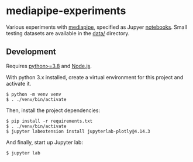 # mediapipe-experiments

Various experiments with [mediapipe](https://github.com/google/mediapipe), specified as Jupyer [notebooks](./notebooks). Small testing datasets are available in the [data/](./data) directory.

## Development

Requires [python>=3.8](https://github.com/pyenv/pyenv#installation) and [Node.js](https://nodejs.org/en/). 

With python 3.x installed, create a virtual environment for this project and activate it.

```shell
$ python -m venv venv
$ . ./venv/bin/activate
```

Then, install the project dependencies:

```shell
$ pip install -r requirements.txt
$ . ./venv/bin/activate
$ jupyter labextension install jupyterlab-plotly@4.14.3
```

And finally, start up Jupyter lab:

```shell
$ jupyter lab
```
